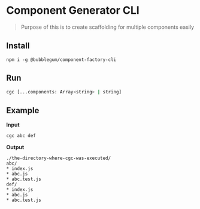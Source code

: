 # Component Generator CLI

> Purpose of this is to create scaffolding for multiple components easily

## Install
```
npm i -g @bubblegum/component-factory-cli
```

## Run
```bash
cgc [...components: Array<string> | string]
```

## Example

**Input**
```bash
cgc abc def
```

**Output**
```
./the-directory-where-cgc-was-executed/
abc/
* index.js
* abc.js
* abc.test.js
def/
* index.js
* abc.js
* abc.test.js
```
